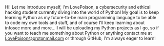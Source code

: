 Hi! Let me introduce myself, I'm LovePoison, a cybersecurity and ethical hacking student currently diving into the world of Python!
My goal is to keep learning Python as my future-to-be main programming language to be able to code my own tools and stuff, and of course I'll keep learning about infosec more and more...
I will be uploading my Python projects as I go, so if you want to teach me something about Python or anything contact me at LovePoison@protonmail.com or through GitHub, I'm always eager to learn!

